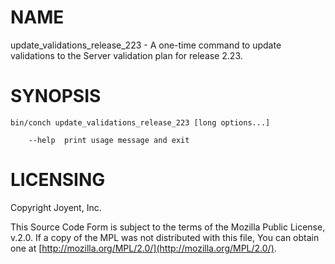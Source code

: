 # NAME

update\_validations\_release\_223 - A one-time command to update validations to the Server validation plan for release 2.23.

# SYNOPSIS

```
bin/conch update_validations_release_223 [long options...]

    --help  print usage message and exit
```

# LICENSING

Copyright Joyent, Inc.

This Source Code Form is subject to the terms of the Mozilla Public License,
v.2.0. If a copy of the MPL was not distributed with this file, You can obtain
one at [http://mozilla.org/MPL/2.0/](http://mozilla.org/MPL/2.0/).
